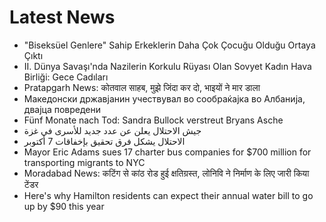 # Latest News
-  "Biseksüel Genlere" Sahip Erkeklerin Daha Çok Çocuğu Olduğu Ortaya Çıktı
-  II. Dünya Savaşı'nda Nazilerin Korkulu Rüyası Olan Sovyet Kadın Hava Birliği: Gece Cadıları
-  Pratapgarh News: कोतवाल साहब, मुझे जिंदा कर दो, भाइयों ने मार डाला
-  Македонски државјанин учествувал во сообраќајка во Албанија, двајца повредени
-  Fünf Monate nach Tod: Sandra Bullock verstreut Bryans Asche
-  جيش الاحتلال يعلن عن عدد جديد للأسرى في غزة
-  الاحتلال يشكل فرق تحقيق بإخفاقات 7 أكتوبر
-  Mayor Eric Adams sues 17 charter bus companies for $700 million for transporting migrants to NYC
-  Moradabad News: कटिंग से कांठ रोड हुई क्षतिग्रस्त, लोनिवि ने निर्माण के लिए जारी किया टेंडर
-  Here's why Hamilton residents can expect their annual water bill to go up by $90 this year
